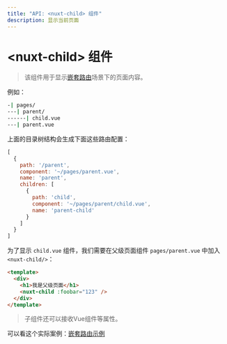 ```yaml
---
title: "API: <nuxt-child> 组件"
description: 显示当前页面
---
```


# &lt;nuxt-child&gt; 组件

> 该组件用于显示[嵌套路由](/guide/routing#嵌套路由)场景下的页面内容。

例如：

```bash
-| pages/
---| parent/
------| child.vue
---| parent.vue
```

上面的目录树结构会生成下面这些路由配置：

```js
[
  {
    path: '/parent',
    component: '~/pages/parent.vue',
    name: 'parent',
    children: [
      {
        path: 'child',
        component: '~/pages/parent/child.vue',
        name: 'parent-child'
      }
    ]
  }
]
```

为了显示 `child.vue` 组件，我们需要在父级页面组件 `pages/parent.vue` 中加入 `<nuxt-child/>`：

```html
<template>
  <div>
    <h1>我是父级页面</h1>
    <nuxt-child :foobar="123" />
  </div>
</template>
```

> 子组件还可以接收Vue组件等属性。

可以看这个实际案例：[嵌套路由示例](/examples/nested-routes)
